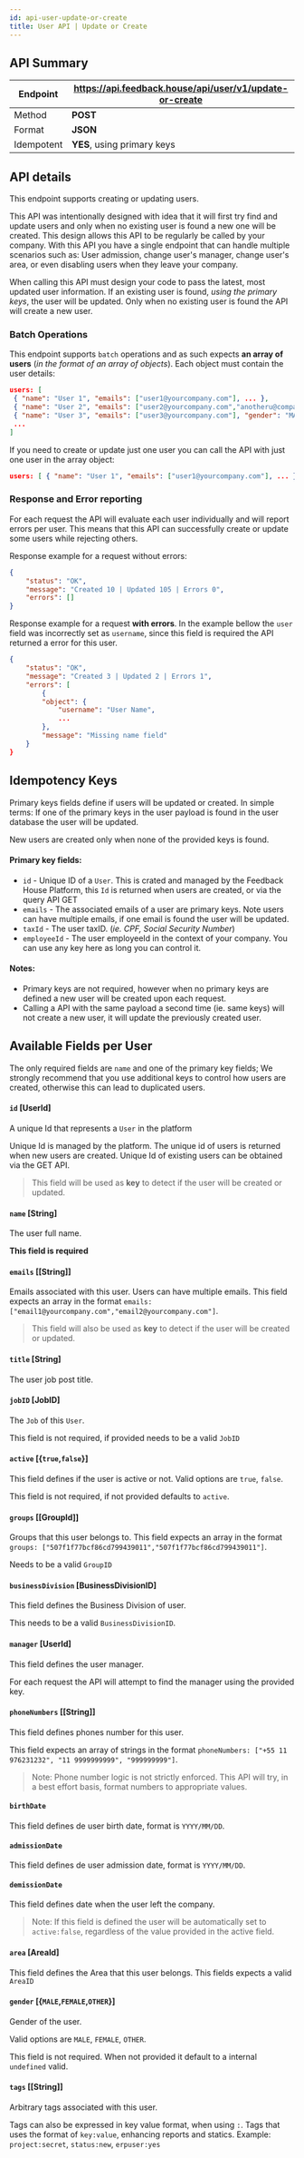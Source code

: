 ```yaml
---
id: api-user-update-or-create
title: User API | Update or Create
---
```


## API Summary

| Endpoint | **https://api.feedback.house/api/user/v1/update-or-create** |
|----------|-------------------------------------------------------------|
| Method   | **POST** |
| Format   | **JSON** |
| Idempotent | **YES**, using primary keys |

## API details

This endpoint supports creating or updating users. 

This API was intentionally designed with idea that it will first try find and update users and only when no existing user is found a new one will be created. This design allows this API to be regularly be called by your company. With this API you have a single endpoint that can handle multiple scenarios such as: User admission, change user's manager, change user's area, or even disabling users when they leave your company.

When calling this API must design your code to pass the latest, most updated user information. If an existing user is found, *using the primary keys*, the user will be updated. Only when no existing user is found the API will create a new user.

### Batch Operations

This endpoint supports `batch` operations and as such expects **an array of users** (*in the format of an array of objects*). Each object must contain the user details:

```json
users: [
 { "name": "User 1", "emails": ["user1@yourcompany.com"], ... },
 { "name": "User 2", "emails": ["user2@yourcompany.com","anotheru@company.com"], ... },
 { "name": "User 3", "emails": ["user3@yourcompany.com"], "gender": "MALE", ... },
 ...
]
```

If you need to create or update just one user you can call the API with just one user in the array object:

```json
users: [ { "name": "User 1", "emails": ["user1@yourcompany.com"], ... },]
```


### Response and Error reporting

For each request the API will evaluate each user individually and will report errors per user. This means that this API can successfully create or update some users while rejecting others.

Response example for a request without errors:
```json
{
    "status": "OK",
    "message": "Created 10 | Updated 105 | Errors 0",
    "errors": []
}
```

Response example for a request **with errors**. In the example bellow the `user` field was incorrectly set as `username`, since this field is required the API returned a error for this user.
```json
{
    "status": "OK",
    "message": "Created 3 | Updated 2 | Errors 1",
    "errors": [
        {
        "object": {
            "username": "User Name",
            ...
        },
        "message": "Missing name field"
    }
}
```

## Idempotency Keys

Primary keys fields define if users will be updated or created. In simple terms: If one of the primary keys in the user payload is found in the user database the user will be updated. 

New users are created only when none of the provided keys is found.

#### Primary key fields:
- `id` - Unique ID of a `User`. This is crated and managed by the Feedback House Platform, this `Id` is returned when users are created, or via the query API GET
- `emails` - The associated emails of a user are primary keys. Note users can have multiple emails, if one email is found the user will be updated.
- `taxId` - The user taxID. (*ie. CPF, Social Security Number*)
- `employeeId` - The user employeeId in the context of your company. You can use any key here as long you can control it.

#### Notes:
- Primary keys are not required, however when no primary keys are defined a new user will be created upon each request.
- Calling a API with the same payload a second time (ie. same keys) will not create a new user, it will update the previously created user.

## Available Fields per User

The only required fields are `name` and one of the primary key fields; We strongly recommend that you use additional keys to control how users are created, otherwise this can lead to duplicated users.

#### `id` [UserId] 
A unique Id that represents a `User` in the platform

Unique Id is managed by the platform. The unique id of users is returned when new users are created. Unique Id of existing users can be obtained via the GET API.

> This field will be used as **key** to detect if the user will be created or updated.

#### `name` [String] 
The user full name. 

**This field is required** 

#### `emails` [[String]]

Emails associated with this user. Users can have multiple emails. This field expects an array in the format `emails: ["email1@yourcompany.com","email2@yourcompany.com"]`. 

> This field will also be used as **key** to detect if the user will be created or updated.

#### `title` [String]
The user job post title. 

#### `jobID` [JobID]
The  `Job` of this `User`. 

This field is not required, if provided needs to be a valid `JobID`

#### `active` [{`true`,`false`}]

This field defines if the user is active or not. Valid options are `true`, `false`. 

This field is not required, if not provided defaults to `active`.

#### `groups` [[GroupId]]

Groups that this user belongs to. 
This field expects an array in the format `groups: ["507f1f77bcf86cd799439011","507f1f77bcf86cd799439011"]`. 

Needs to be a valid `GroupID`

#### `businessDivision` [BusinessDivisionID]

This field defines the Business Division of user. 

This needs to be a valid `BusinessDivisionID`.

#### `manager` [UserId]

This field defines the user manager.

For each request the API will attempt to find the manager using the provided key. 

#### `phoneNumbers` [[String]]

This field defines phones number for this user.

This field expects an array of strings in the format `phoneNumbers: ["+55 11 976231232", "11 9999999999", "999999999"]`. 

> Note: Phone number logic is not strictly enforced. This API will try, in a best effort basis, format numbers to appropriate values.

#### `birthDate`

This field defines de user birth date, format is `YYYY/MM/DD`.

#### `admissionDate` 

This field defines de user admission date, format is `YYYY/MM/DD`.

#### `demissionDate` 

This field defines date when the user left the company. 

> Note: If this field is defined the user will be automatically set to `active:false`, regardless of the value provided in the active field.

#### `area` [AreaId]

This field defines the Area that this user belongs. This fields expects a valid `AreaID`

#### `gender` [{`MALE`,`FEMALE`,`OTHER`}]

Gender of the user. 

Valid options are `MALE`, `FEMALE`, `OTHER`. 

This field is not required. When not provided it default to a internal `undefined` valid.

#### `tags` [[String]]

Arbitrary tags associated with this user. 

Tags can also be expressed in key value format, when using `:`. Tags that uses the format of `key:value`, enhancing reports and statics. Example: `project:secret`, `status:new`, `erpuser:yes`
